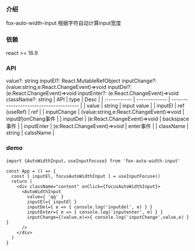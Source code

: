 ### 介绍
fox-auto-width-input
根据字符自动计算input宽度
### 依赖
react >= 16.9

### API
  value?: string
  inputEl?: React.MutableRefObject<any>
  inputChange?: (value:string,e:React.ChangeEvent<HTMLInputElement>)=>void
  inputDel?: (e:React.ChangeEvent<HTMLInputElement>)=>void
  inputEnter?: (e:React.ChangeEvent<HTMLInputElement>)=>void
  className?: string
| API          | type          | Desc                                   |
| :----------- | ------------- | -------------------------------------- |
| value        | string        | input value                           |
| inputEl      | ref (useRef)  | ref                     |
| inputChange  | (value:string,e:React.ChangeEvent<HTMLInputElement>)=>void | input的onChang事件                  |
| inputDel     | (e:React.ChangeEvent<HTMLInputElement>)=>void           | backspace事件                        |
| inputEnter   | (e:React.ChangeEvent<HTMLInputElement>)=>void        | enter事件                 |
| className    | string        |  calssName      |


### demo

```react
import {AutoWidthInput，useInputFocuse} from 'fox-auto-width-input'

const App = () => {
  const [ inputEl, focusAutoWidthInput ] = useInputFocuse()
  return (
    <div className="content" onClick={focusAutoWidthInput}>
      <AutoWidthInput
        value={ 'qq' }
        inputEl={ inputEl }
        inputDel={ e => { console.log('inputdel', e) } }
        inputEnter={ e => { console.log('inputenter', e) } }
        inputChange={(value,e)=>{ console.log('inputChange',value,e) } }
      />
    </div>
  )
}
```

